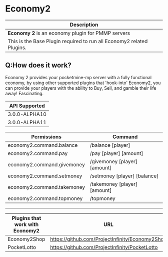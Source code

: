 # Economy2

| Description |
| ------------|
| **Economy 2** is an economy plugin for PMMP servers
| This is the Base Plugin required to run all Economy2 related Plugins.

## Q:How does it work?

Economy 2 provides your pocketmine-mp server with a fully functional economy, by using other supported plugins that 'hook-into' Economy2, you can provide your players with the ability to Buy, Sell, and gamble their life away!  Fascinating.


| API Supported |
| -------------|
| 3.0.0-ALPHA10
| 3.0.0-ALPHA11

| Permissions | Command |
| --- | --- |
| economy2.command.balance | /balance [player]
| economy2.command.pay |  /pay [player] [amount]
| economy2.command.givemoney | /givemoney [player] [amount] 
| economy2.command.setmoney | /setmoney [player] [balance]
| economy2.command.takemoney |  /takemoney [player] [amount]
| economy2.command.topmoney | /topmoney

<hr>

| Plugins that work with Economy2 | URL |
| --- | --- |
| Economy2Shop| https://github.com/ProjectInfinity/Economy2Shop
| PocketLotto | https://github.com/ProjectInfinity/PocketLotto

